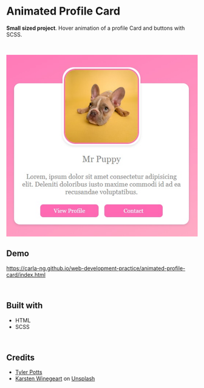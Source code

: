 # Animated Profile Card
**Small sized project**. Hover animation of a profile Card and buttons with SCSS.

<br>

<p align="center">
  <img src="https://github.com/carla-ng/web-development-practice/blob/main/animated-profile-card/assets/readme_image_1.jpg?raw=true" alt="Profile Card">
</p>

## Demo
https://carla-ng.github.io/web-development-practice/animated-profile-card/index.html

<br>

## Built with
* HTML
* SCSS

<br>

## Credits
* [Tyler Potts](https://tylerpotts.co.uk/) <br>
* [Karsten Winegeart](https://unsplash.com/@karsten116?utm_source=unsplash&utm_medium=referral&utm_content=creditCopyText) on [Unsplash](https://unsplash.com/s/photos/pet?utm_source=unsplash&utm_medium=referral&utm_content=creditCopyText)
